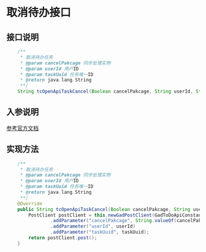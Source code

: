 # 取消待办接口

## 接口说明
```java
    /**
     * 取消待办任务
     * @param cancelPakcage 同步处理实例
     * @param userId 用户ID
     * @param taskUuid 任务唯一ID
     * @return java.lang.String
     **/
    String tcOpenApiTaskCancel(Boolean cancelPakcage, String userId, String taskUuid);
```
## 入参说明
[参考官方文档](https://openplatform-portal.dg-work.cn/#/doc-jsapi?apiType=serverapi&docKey=2286)
## 实现方法
```java
    /**
     * 取消待办任务
     * @param cancelPakcage 同步处理实例
     * @param userId 用户ID
     * @param taskUuid 任务唯一ID
     * @return java.lang.String
     **/
    @Override
    public String tcOpenApiTaskCancel(Boolean cancelPakcage, String userId, String taskUuid) {
        PostClient postClient = this.newGadPostClient(GadToDoApiConstants.TC_OPEN_API_TASK_CANCEL)
                .addParameter("cancelPakcage", String.valueOf(cancelPakcage))
                .addParameter("userId", userId)
                .addParameter("taskUuid", taskUuid);
        return postClient.post();
    }
```